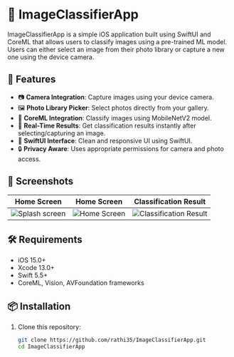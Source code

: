 # 📸 ImageClassifierApp

ImageClassifierApp is a simple iOS application built using SwiftUI and CoreML that allows users to classify images using a pre-trained ML model. Users can either select an image from their photo library or capture a new one using the device camera.

## 🚀 Features

- 📷 **Camera Integration**: Capture images using your device camera.
- 🖼️ **Photo Library Picker**: Select photos directly from your gallery.
- 🧠 **CoreML Integration**: Classify images using MobileNetV2 model.
- 🎯 **Real-Time Results**: Get classification results instantly after selecting/capturing an image.
- 🧩 **SwiftUI Interface**: Clean and responsive UI using SwiftUI.
- 🔒 **Privacy Aware**: Uses appropriate permissions for camera and photo access.

## 📱 Screenshots

| Home Screen | Home Screen | Classification Result |
|-------------|-------------|----------------|
|![Splash screen](https://github.com/user-attachments/assets/0ab7133e-9502-4f88-a36d-f3385f2936a7)|![Home Screen](https://github.com/user-attachments/assets/75eae866-a2eb-486e-a0d0-977d53f26e8d)| ![Classification Result](https://github.com/user-attachments/assets/95aeb84f-a7b5-47b3-b5ec-280726222bd9)|


## 🛠 Requirements

- iOS 15.0+
- Xcode 13.0+
- Swift 5.5+
- CoreML, Vision, AVFoundation frameworks

## 📦 Installation

1. Clone this repository:

   ```bash
   git clone https://github.com/rathi35/ImageClassifierApp.git
   cd ImageClassifierApp
